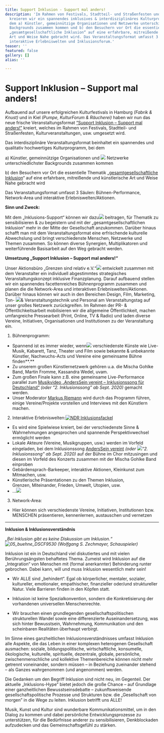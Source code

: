 ```yaml
---
title: Support Inklusion - Support mal anders!
description: 'Im Rahmen von Festivals, Stadtteil- und Straßenfesten und größeren Konzerten/Tourneen
  kreieren wir ein spannendes inklusives & interdisziplinäres Kulturprogramm, bei
  dem a) Künstler, gemeinnützige Organisationen und Netzwerke unterschiedlichster
  Backgrounds zusammen kommen und b) den Besuchern vor Ort die essentielle Thematik
  „gesamtgesellschaftliche Inklusion“ auf eine erfahrbare, mitreißende und künstlerische
  Art und Weise Nahe gebracht wird. Das Veranstaltungsformat umfasst 3 Säulen: Bühnen-Performance,
  interaktive Erlebniswelten und Inklusionsforum.'
teaser: ''
featured: false
gallery: []
alias: ''

---
```

# Support Inklusion – Support mal anders!

Aufbauend auf unsere erfolgreichen Kulturfestivals in Hamburg _(Fabrik & Knust)_ und in Kiel _(Pumpe, KulturForum & Räucherei)_ haben wir nun das neue frische Veranstaltungsformat [“Support Inklusion – Support mal anders!”](https://www.grenzensindrelativ.de/veranstaltungen/support-inklusion-support-mal-anders.html) kreiert, welches im Rahmen von Festivals, Stadtteil- und Straßenfesten, Kulturveranstaltungen, usw. umgesetzt wird.

Das interdisziplinäre Veranstaltungsformat beinhaltet ein spannendes und qualitativ hochwertiges Kulturprogramm, bei dem

a) Künstler, gemeinnützige Organisationen und [![](https://www.grenzensindrelativ.de/wp-content/uploads/2014/07/ASV-Festival-_-AndersSein-vereint-_-Foto-by-Marie-Tabuena.jpg)](https://www.grenzensindrelativ.de/wp-content/uploads/2014/07/ASV-Festival-_-AndersSein-vereint-_-Foto-by-Marie-Tabuena.jpg) Netzwerke unterschiedlichster Backgrounds zusammen kommen

b) den Besuchern vor Ort die essentielle Thematik „[gesamtgesellschaftliche Inklusion](https://www.grenzensindrelativ.de/ueber-uns/herleitung.html)“ auf eine erfahrbare, mitreißende und künstlerische Art und Weise Nahe gebracht wird

Das Veranstaltungsformat umfasst 3 Säulen: Bühnen-Performance, Network-Area und interaktive Erlebniswelten/Aktionen.

**Sinn und Zweck:**

Mit dem „Inklusions-Support“ können wir dazu[![](https://www.grenzensindrelativ.de/wp-content/uploads/2015/07/NDR-Inklusionsfackel3.jpg)](https://www.grenzensindrelativ.de/wp-content/uploads/2015/07/NDR-Inklusionsfackel3.jpg) beitragen, für Thematik zu sensibilisieren & zu begeistern und mit der „gesamtgesellschaftlichen Inklusion“ mehr in der Mitte der Gesellschaft anzukommen. Darüber hinaus schafft man mit dem Veranstaltungsformat eine erfrischende kulturelle Abwechslung und bringt verschiedenste Menschen, Netzwerke und Themen zusammen. So können diverse Synergien, Multiplikatoren und weiterführende Basisarbeit auf den Weg gebracht werden.

**Umsetzung „Support Inklusion – Support mal anders!“**

Unser Aktionsbüro „Grenzen sind relativ e.V.“[![](https://www.grenzensindrelativ.de/wp-content/uploads/2018/11/Rapfugees-vs-Bodyrhythm_bq0-u3CA.jpeg)](https://www.grenzensindrelativ.de/wp-content/uploads/2018/11/Rapfugees-vs-Bodyrhythm_bq0-u3CA.jpeg) entwickelt zusammen mit dem Veranstalter ein individuell abgestimmtes strategisches Veranstaltungskonzept inklusive Finanzplanung. Darauf aufbauend stellen wir ein spannendes facettenreiches Bühnenprogramm zusammen und planen die die Network-Area und interaktiven Erlebniswelten/Aktionen. Darüber hinaus können wir auch in den Bereichen Design, Film, Marketing, Ton- [![](https://www.grenzensindrelativ.de/wp-content/uploads/2014/07/2.-ASV-Festival-Abendblatt-Mopo-Oxmox.jpg)](https://www.grenzensindrelativ.de/wp-content/uploads/2014/07/2.-ASV-Festival-Abendblatt-Mopo-Oxmox.jpg)& Veranstaltungstechnik und Personal am Veranstaltungstag auf unser großes Netzwerk zurückgreifen. Im Rahmen der PR- & Öffentlichkeitsarbeit mobilisieren wir die allgemeine Öffentlichkeit, machen umfangreiche Pressearbeit (Print, Online, TV & Radio) und laden diverse Vereine, Initiativen, Organisationen und Institutionen zu der Veranstaltung ein.

1) Bühnenprogramm:

* Spannend ist es immer wieder, wenn[![](https://www.grenzensindrelativ.de/wp-content/uploads/2018/08/GSR_Plakat_Online_Final.jpg)](https://www.grenzensindrelativ.de/wp-content/uploads/2018/08/GSR_Plakat_Online_Final.jpg) verschiedenste Künste wie Live-Musik, Kabarett, Tanz, Theater und Film sowie bekannte & unbekannte Künstler, Nachwuchs-Acts und Vereine eine gemeinsame Bühne finden**.**
* Zu unserem großen Künstlernetzwerk gehören u.a. die Mischa Gohlke Band, Martin Fromme, Kassandra Wedel, uvam.
* Zum großen Finale kann z.B. eine gemeinsame Live-Performance parallel zum [Musikvideo „AndersSein vereint – Inklusionssong für Deutschland“](https://youtu.be/KPi9ZNp-YJQ) _(oder “2. Inklusionssong” ab Sept. 2020)_ gemacht werden.
* Unser Moderator [Markus Riemann](https://kulturbedarf.de/) wird durch das Programm führen, einige Vereine/Projekte vorstellen und Interviews mit den Künstlern machen.

2) Interaktive Erlebniswelten:[![NDR Inklusionsfackel](https://www.grenzensindrelativ.de/wp-content/uploads/2015/07/NDR-Inklusionsfackel.jpg)](https://www.grenzensindrelativ.de/wp-content/uploads/2015/07/NDR-Inklusionsfackel.jpg)

* Es wird eine Spielwiese kreiert, bei der verschiedenste Sinne & Wahrnehmungen angesprochen und spannende Perspektivwechsel ermöglicht werden
* Lokale Akteure (Vereine, Musikgruppen, usw.) werden im Vorfeld eingeladen, bei dem Inklusionssong [AndersSein vereint](https://www.grenzensindrelativ.de/anderssein-vereint-2/inklusionssong-fuer-deutschland.html) _(oder_ [_![](https://www.grenzensindrelativ.de/wp-content/uploads/2018/11/interaktive-Malerei-2_zgJS-BZA.jpeg)_](https://www.grenzensindrelativ.de/wp-content/uploads/2018/11/interaktive-Malerei-2_zgJS-BZA.jpeg)_“2. Inklusionssong” ab Sept. 2020)_ auf der Bühne im Chor mitzusingen und diesen im Vorfeld des Konzerts zusammen mit der Mischa Gohlke Band einproben
* Gebärdensprach-Barkeeper, interaktive Aktionen, Kleinkunst zum Mitmachen, usw.
* Künstlerische Präsentationen zu den Themen Inklusion,  
   Grenzen, Miteinander, Frieden, Umwelt, Utopien, usw.
* …[![](https://www.grenzensindrelativ.de/wp-content/uploads/2018/11/Infostände_MldWFD3g.jpeg)](https://www.grenzensindrelativ.de/wp-content/uploads/2018/11/Infostände_MldWFD3g.jpeg)

3) Network-Area:

* Hier können sich verschiedenste Vereine, Initiativen, Institutionen bzw. MENSCHEN präsentieren, kennenlernen, austauschen und vernetzen

***

**Inklusion & Inklusionsverständnis**

_„Bei Inklusion gibt es keine Diskussion um Inklusion.“![05_buehne_DSCF9530](https://www.grenzensindrelativ.de/wp-content/uploads/2015/07/05_buehne_DSCF9530.jpg) (Wolfgang S. Zechmayer, Schauspieler)_

Inklusion ist ein in Deutschland viel diskutiertes und mit vielen Berührungsängsten behaftetes Thema. Zumeist wird Inklusion auf die „Integration“ von Menschen mit (formal anerkannter) Behinderung runter gebrochen. Dabei kann, will und muss Inklusion wesentlich mehr sein!

* Wir ALLE sind „behindert“. Egal ob körperlicher, mentaler, sozialer, kultureller, emotionaler, empathischer, finanzieller oder/und struktureller Natur. Viele Barrieren finden in den Köpfen statt.


* Inklusion ist keine Spezialkonvention, sondern die Konkretisierung der vorhandenen universellen Menschenrechte.


* Wir brauchen einen grundlegenden gesellschaftspolitischen strukturellen Wandel sowie eine differenzierte Auseinandersetzung, was sich hinter Bewusstsein, Wahrnehmung, Kommunikation und den scheinbaren Realitäten überhaupt verbirgt.

Im Sinne eines ganzheitlichen Inklusionsverständnisses umfasst Inklusion alle Aspekte, die das Leben in einer komplexen heterogenen Gesellschaft ausmachen: soziale, bildungspolitische, wirtschaftliche, konsumelle, ökologische, kulturelle, spirituelle, dezentrale, globale, persönliche, zwischenmenschliche und kollektive Themenbereiche können nicht mehr getrennt voneinander, sondern müssen – in Beziehung zueinander stehend – als Ganzes wahrgenommen (und angenommen) werden.

Die Gedanken um den Begriff Inklusion sind nicht neu, im Gegenteil. Der aktuelle „Inklusions-Hype” bietet jedoch die große Chance – auf Grundlage einer ganzheitlichen Bewusstseinsdebatte – zukunftsweisende gesellschaftspolitische Prozesse und Strukturen bzw. die „Gesellschaft von morgen” in die Wege zu leiten. Inklusion betrifft uns ALLE!

Musik, Kunst und Kultur sind wunderbare Kommunikationsmittel, um in den Dialog zu kommen und dabei persönliche Entwicklungsprozesse zu unterstützen, für die Bedürfnisse anderer zu sensibilisieren, Denkblockaden aufzudecken und das Gemeinschaftsgefühl zu stärken.